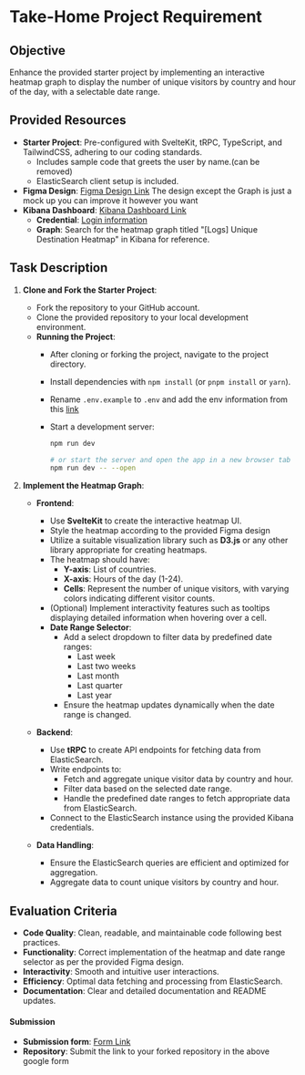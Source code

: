 # Take-Home Project Requirement

## Objective

Enhance the provided starter project by implementing an interactive heatmap graph to display the number of unique visitors by country and hour of the day, with a selectable date range.

## Provided Resources

- **Starter Project**: Pre-configured with SvelteKit, tRPC, TypeScript, and TailwindCSS, adhering to our coding standards.
  - Includes sample code that greets the user by name.(can be removed)
  - ElasticSearch client setup is included.
- **Figma Design**: [Figma Design Link](https://www.figma.com/design/ryzsNfjmzOqVFWlFEcfKgq/Untitled?node-id=0-1&t=rzAYJm61YZciE01b-1)
The design except the Graph is just a mock up you can improve it however you want
- **Kibana Dashboard**: [Kibana Dashboard Link](https://bilby-terminal-test.kb.us-central1.gcp.cloud.es.io:9243/app/dashboards#/view/edf84fe0-e1a0-11e7-b6d5-4dc382ef7f5b)
  - **Credential**: [Login information](https://share.1password.com/s#E_P4JcYFTBIuH3d64rP2zrxUSCo3afQqMu5Xi6LONSE)
  - **Graph**: Search for the heatmap graph titled "[Logs] Unique Destination Heatmap" in Kibana for reference.

## Task Description

1. **Clone and Fork the Starter Project**:
   - Fork the repository to your GitHub account.
   - Clone the provided repository to your local development environment.
   - **Running the Project**:
     - After cloning or forking the project, navigate to the project directory.
     - Install dependencies with `npm install` (or `pnpm install` or `yarn`).
     - Rename `.env.example` to `.env` and add the env information from this [link](https://share.1password.com/s#_im5DiShEnUuy-6-FXuxfX_7L7_2zyvHqAM4lZBY2Is)
     - Start a development server:

       ```bash
       npm run dev

       # or start the server and open the app in a new browser tab
       npm run dev -- --open
       ```

2. **Implement the Heatmap Graph**:
   - **Frontend**:
     - Use **SvelteKit** to create the interactive heatmap UI.
     - Style the heatmap according to the provided Figma design
     - Utilize a suitable visualization library such as **D3.js** or any other library appropriate for creating heatmaps.
     - The heatmap should have:
       - **Y-axis**: List of countries.
       - **X-axis**: Hours of the day (1-24).
       - **Cells**: Represent the number of unique visitors, with varying colors indicating different visitor counts.
     - (Optional) Implement interactivity features such as tooltips displaying detailed information when hovering over a cell.
     - **Date Range Selector**:
       - Add a select dropdown to filter data by predefined date ranges:
         - Last week
         - Last two weeks
         - Last month
         - Last quarter
         - Last year
       - Ensure the heatmap updates dynamically when the date range is changed.

   - **Backend**:
     - Use **tRPC** to create API endpoints for fetching data from ElasticSearch.
     - Write endpoints to:
       - Fetch and aggregate unique visitor data by country and hour.
       - Filter data based on the selected date range.
       - Handle the predefined date ranges to fetch appropriate data from ElasticSearch.
     - Connect to the ElasticSearch instance using the provided Kibana credentials.

   - **Data Handling**:
     - Ensure the ElasticSearch queries are efficient and optimized for aggregation.
     - Aggregate data to count unique visitors by country and hour.

## Evaluation Criteria

- **Code Quality**: Clean, readable, and maintainable code following best practices.
- **Functionality**: Correct implementation of the heatmap and date range selector as per the provided Figma design.
- **Interactivity**: Smooth and intuitive user interactions.
- **Efficiency**: Optimal data fetching and processing from ElasticSearch.
- **Documentation**: Clear and detailed documentation and README updates.

#### Submission

- **Submission form**: [Form Link](https://forms.gle/E13oWiJk6nB3HTnz5)
- **Repository**: Submit the link to your forked repository in the above google form
